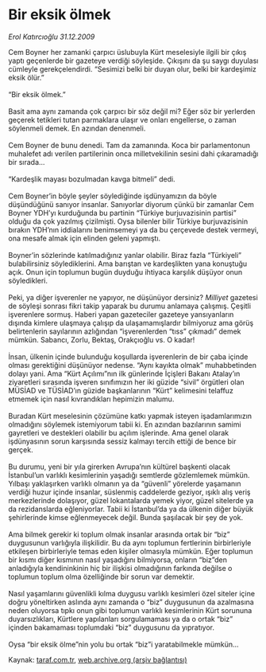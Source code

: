 # Bir eksik ölmek

*Erol Katırcıoğlu 31.12.2009*

<div class="yazi">Cem Boyner her zamanki çarpıcı üslubuyla Kürt meselesiyle ilgili bir çıkış yaptı geçenlerde bir gazeteye verdiği söyleşide. Çıkışını da şu saygı duyulası cümleyle gerekçelendirdi. “Sesimizi belki bir duyan olur, belki bir kardeşimiz eksik ölür.” <br/><br/>“Bir eksik ölmek.” <br/><br/>Basit ama aynı zamanda çok çarpıcı bir söz değil mi? Eğer söz bir yerlerden geçerek tetikleri tutan parmaklara ulaşır ve onları engellerse, o zaman söylenmeli demek. En azından denenmeli. <br/><br/>Cem Boyner de bunu denedi. Tam da zamanında. Koca bir parlamentonun muhalefet adı verilen partilerinin onca milletvekilinin sesini dahi çıkaramadığı bir sırada... <br/><br/>“Kardeşlik mayası bozulmadan kavga bitmeli” dedi. <br/><br/>Cem Boyner’in böyle şeyler söylediğinde işdünyamızın da böyle düşündüğünü sanıyor insanlar. Sanıyorlar diyorum çünkü bir zamanlar Cem Boyner YDH’yı kurduğunda bu partinin “Türkiye burjuvazisinin partisi” olduğu da çok yazılmış çizilmişti. Oysa bilenler bilir Türkiye burjuvazisinin bırakın YDH’nın iddialarını benimsemeyi ya da bu çerçevede destek vermeyi, ona mesafe almak için elinden geleni yapmıştı. <br/><br/>Boyner’in sözlerinde katılmadığınız yanlar olabilir. Biraz fazla “Türkiyeli” bulabilirsiniz söylediklerini. Ama barıştan ve kardeşlikten yana konuştuğu açık. Onun için toplumun bugün duyduğu ihtiyaca karşılık düşüyor onun söyledikleri. <br/><br/>Peki, ya diğer işverenler ne yapıyor, ne düşünüyor dersiniz? <i>Milliyet</i> gazetesi de söyleşi sonrası fikri takip yaparak bu durumu anlamaya çalışmış. Çeşitli işverenlere sormuş. Haberi yapan gazeteciler gazeteye yansıyanların dışında kimlere ulaşmaya çalışıp da ulaşamamışlardır bilmiyoruz ama görüş belirtenlerin sayılarının azlığından “işverenlerden “tıss” çıkmadı” demek mümkün. Sabancı, Zorlu, Bektaş, Orakçıoğlu vs. O kadar! <br/><br/>İnsan, ülkenin içinde bulunduğu koşullarda işverenlerin de bir çaba içinde olması gerektiğini düşünüyor nedense. “Aynı kayıkta olmak” muhabbetinden dolayı yani. Ama “Kürt Açılımı”nın ilk günlerinde İçişleri Bakanı Atalay’ın ziyaretleri sırasında işveren sınıfımızın her iki güzide “sivil” örgütleri olan MÜSİAD ve TÜSİAD’ın güzide başkanlarının “Kürt” kelimesini telaffuz etmemek için nasıl kıvrandıkları hepimizin malumu. <br/><br/>Buradan Kürt meselesinin çözümüne katkı yapmak isteyen işadamlarımızın olmadığını söylemek istemiyorum tabii ki. En azından bazılarının samimi gayretleri ve destekleri olabilir bu açılım işlerinde. Ama genel olarak işdünyasının sorun karşısında sessiz kalmayı tercih ettiği de bence bir gerçek. <br/><br/>Bu durumu, yeni bir yıla girerken Avrupa’nın kültürel başkenti olacak İstanbul’un varlıklı kesimlerinin yaşadığı semtlerde gözlemlemek mümkün. Yılbaşı yaklaşırken varlıklı olmanın ya da “güvenli” yörelerde yaşamanın verdiği huzur içinde insanlar, süslenmiş caddelerde geziyor, ışıklı alış veriş merkezlerinde dolaşıyor, güzel lokantalarda yemek yiyor, güzel sitelerde ya da rezidanslarda eğleniyorlar. Tabii ki İstanbul’da ya da ülkenin diğer büyük şehirlerinde kimse eğlenmeyecek değil. Bunda şaşılacak bir şey de yok. <br/><br/>Ama bilmek gerekir ki toplum olmak insanlar arasında ortak bir “biz” duygusunun varlığıyla ilişkilidir. Bu da aynı toplumun fertlerinin birbirleriyle etkileşen birbirleriyle temas eden kişiler olmasıyla mümkün. Eğer toplumun bir kısmı diğer kısmının nasıl yaşadığını bilmiyorsa, onların “biz”den anladığıyla kendininkinin hiç bir ilişkisi olmadığının farkında değilse o toplumun toplum olma özelliğinde bir sorun var demektir. <br/><br/>Nasıl yaşamlarını güvenlikli kılma duygusu varlıklı kesimleri özel siteler içine doğru yöneltirken aslında aynı zamanda o “biz” duygusunun da azalmasına neden oluyorsa tıpkı onun gibi toplumun varlıklı kesimlerinin Kürt sorununa duyarsızlıkları, Kürtlere yapılanları sorgulamaması ya da o ortak “biz” içinden bakamaması toplumdaki “biz” duygusunu da yıpratıyor. <br/><br/>Oysa “bir eksik ölme”nin yolu bu ortak “biz”i yaratabilmekle mümkün...
              </div>

Kaynak: [taraf.com.tr](http://taraf.com.tr:80/makale/9290.htm), [web.archive.org (arşiv bağlantısı)](http://web.archive.org/web/20100315122356/http://taraf.com.tr:80/makale/9290.htm)
